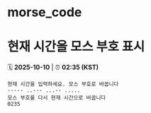 # morse_code
# 현재 시간을 모스 부호 표시
<!-- MORSE_TIME_START -->
🗓️ **2025-10-10** | ⏰ **02:35 (KST)**

```
현재 시간을 입력하세요. 모스 부호로 바꿉니다
----- ..--- ...-- .....
모스 부호를 다시 현재 시간으로 바꿉니다
0235
```
<!-- MORSE_TIME_END -->
